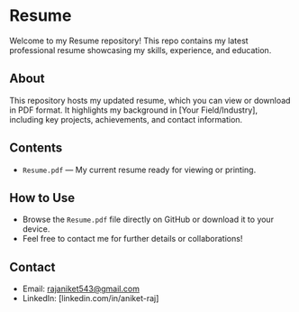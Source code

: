 # Resume

Welcome to my Resume repository! This repo contains my latest professional resume showcasing my skills, experience, and education.

## About

This repository hosts my updated resume, which you can view or download in PDF format. It highlights my background in [Your Field/Industry], including key projects, achievements, and contact information.

## Contents

- `Resume.pdf` — My current resume ready for viewing or printing.  


## How to Use

- Browse the `Resume.pdf` file directly on GitHub or download it to your device.  
- Feel free to contact me for further details or collaborations!

## Contact

- Email: rajaniket543@gmail.com  
- LinkedIn: [linkedin.com/in/aniket-raj] 


